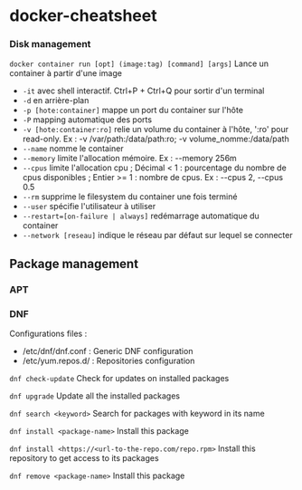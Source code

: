 # docker-cheatsheet

### Disk management

`docker container run [opt] (image:tag) [command] [args]` Lance un container à partir d'une image

* `-it` avec shell interactif. Ctrl+P + Ctrl+Q pour sortir d'un terminal
* `-d` en arrière-plan
* `-p [hote:container]` mappe un port du container sur l'hôte
* `-P` mapping automatique des ports
* `-v [hote:container:ro]` relie un volume du container à l'hôte, ':ro' pour read-only. Ex : -v /var/path:/data/path:ro; -v volume_nomme:/data/path
* `--name` nomme le container
* `--memory` limite l'allocation mémoire. Ex : --memory 256m
* `--cpus` limite l'allocation cpu ; Décimal < 1 : pourcentage du nombre de cpus disponibles ; Entier >= 1 : nombre de cpus. Ex : --cpus 2, --cpus 0.5
* `--rm` supprime le filesystem du container une fois terminé
* `--user` spécifie l'utilisateur à utiliser
* `--restart=[on-failure | always]` redémarrage automatique du container
* `--network [reseau]` indique le réseau par défaut sur lequel se connecter

## Package management

### APT


### DNF

Configurations files :
* /etc/dnf/dnf.conf : Generic DNF configuration
* /etc/yum.repos.d/ : Repositories configuration

`dnf check-update` Check for updates on installed packages

`dnf upgrade` Update all the installed packages

`dnf search <keyword>` Search for packages with keyword in its name

`dnf install <package-name>` Install this package

`dnf install <https://<url-to-the-repo.com/repo.rpm>` Install this repository to get access to its packages

`dnf remove <package-name>` Install this package


